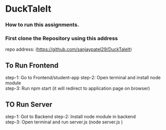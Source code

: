 # DuckTaleIt

### How to run this assignments.

### First clone the Repository using this address
 repo address: (https://github.com/sanjaypatel29/DuckTaleIt)

## To Run Frontend

step-1: Go to Frontend/student-app
step-2: Open terminal and install node module<br/>
step-3: Run npm start (it will redirect to application page on browser)<br/>


## TO Run Server
 step-1: Got to Backend 
 step-2: Install node module in backend<br/>
 step-3: Open terminal and run server.js (node server.js )<br/>